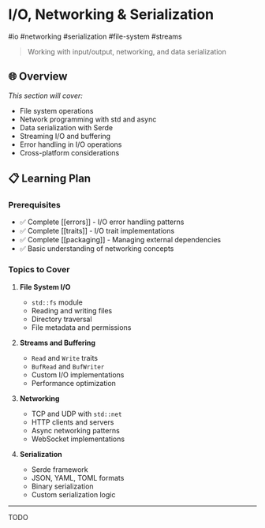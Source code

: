 # I/O, Networking & Serialization

#io #networking #serialization #file-system #streams

> Working with input/output, networking, and data serialization

## 🌐 Overview

*This section will cover:*
- File system operations
- Network programming with std and async
- Data serialization with Serde
- Streaming I/O and buffering
- Error handling in I/O operations
- Cross-platform considerations

## 📋 Learning Plan

### Prerequisites
- ✅ Complete [[errors]] - I/O error handling patterns
- ✅ Complete [[traits]] - I/O trait implementations
- ✅ Complete [[packaging]] - Managing external dependencies
- ✅ Basic understanding of networking concepts

### Topics to Cover
1. **File System I/O**
   - `std::fs` module
   - Reading and writing files
   - Directory traversal
   - File metadata and permissions

2. **Streams and Buffering**
   - `Read` and `Write` traits
   - `BufRead` and `BufWriter`
   - Custom I/O implementations
   - Performance optimization

3. **Networking**
   - TCP and UDP with `std::net`
   - HTTP clients and servers
   - Async networking patterns
   - WebSocket implementations

4. **Serialization**
   - Serde framework
   - JSON, YAML, TOML formats
   - Binary serialization
   - Custom serialization logic

---

TODO
